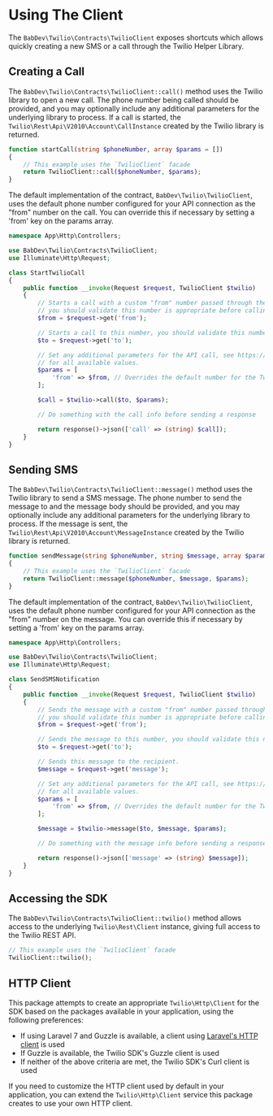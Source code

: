# Using The Client

The `BabDev\Twilio\Contracts\TwilioClient` exposes shortcuts which allows quickly creating a new SMS or a call through the Twilio Helper Library.

## Creating a Call

The `BabDev\Twilio\Contracts\TwilioClient::call()` method uses the Twilio library to open a new call. The phone number being called should be provided, and you may optionally include any additional parameters for the underlying library to process. If a call is started, the `Twilio\Rest\Api\V2010\Account\CallInstance` created by the Twilio library is returned.

```php
function startCall(string $phoneNumber, array $params = [])
{
    // This example uses the `TwilioClient` facade
    return TwilioClient::call($phoneNumber, $params);
}
```

The default implementation of the contract, `BabDev\Twilio\TwilioClient`, uses the default phone number configured for your API connection as the "from" number on the call. You can override this if necessary by setting a 'from' key on the params array.

```php
namespace App\Http\Controllers;

use BabDev\Twilio\Contracts\TwilioClient;
use Illuminate\Http\Request;

class StartTwilioCall
{
    public function __invoke(Request $request, TwilioClient $twilio)
    {
        // Starts a call with a custom "from" number passed through the request,
        // you should validate this number is appropriate before calling the client.
        $from = $request->get('from');

        // Starts a call to this number, you should validate this number is appropriate before calling the client.
        $to = $request->get('to');

        // Set any additional parameters for the API call, see https://www.twilio.com/docs/voice/api/call-resource#create-a-call-resource
        // for all available values.
        $params = [
            'from' => $from, // Overrides the default number for the TwilioClient instance
        ];

        $call = $twilio->call($to, $params);

        // Do something with the call info before sending a response

        return response()->json(['call' => (string) $call]);
    }
}
```

## Sending SMS

The `BabDev\Twilio\Contracts\TwilioClient::message()` method uses the Twilio library to send a SMS message. The phone number to send the message to and the message body should be provided, and you may optionally include any additional parameters for the underlying library to process. If the message is sent, the `Twilio\Rest\Api\V2010\Account\MessageInstance` created by the Twilio library is returned.

```php
function sendMessage(string $phoneNumber, string $message, array $params = [])
{
    // This example uses the `TwilioClient` facade
    return TwilioClient::message($phoneNumber, $message, $params);
}
```

The default implementation of the contract, `BabDev\Twilio\TwilioClient`, uses the default phone number configured for your API connection as the "from" number on the message. You can override this if necessary by setting a 'from' key on the params array.

```php
namespace App\Http\Controllers;

use BabDev\Twilio\Contracts\TwilioClient;
use Illuminate\Http\Request;

class SendSMSNotification
{
    public function __invoke(Request $request, TwilioClient $twilio)
    {
        // Sends the message with a custom "from" number passed through the request,
        // you should validate this number is appropriate before calling the client.
        $from = $request->get('from');

        // Sends the message to this number, you should validate this number is appropriate before calling the client.
        $to = $request->get('to');

        // Sends this message to the recipient.
        $message = $request->get('message');

        // Set any additional parameters for the API call, see https://www.twilio.com/docs/sms/send-messages
        // for all available values.
        $params = [
            'from' => $from, // Overrides the default number for the TwilioClient instance
        ];

        $message = $twilio->message($to, $message, $params);

        // Do something with the message info before sending a response

        return response()->json(['message' => (string) $message]);
    }
}
```

## Accessing the SDK

The `BabDev\Twilio\Contracts\TwilioClient::twilio()` method allows access to the underlying `Twilio\Rest\Client` instance, giving full access to the Twilio REST API.

```php
// This example uses the `TwilioClient` facade
TwilioClient::twilio();
```

## HTTP Client

This package attempts to create an appropriate `Twilio\Http\Client` for the SDK based on the packages available in your application, using the following preferences:

- If using Laravel 7 and Guzzle is available, a client using [Laravel's HTTP client](https://laravel.com/docs/http-client) is used
- If Guzzle is available, the Twilio SDK's Guzzle client is used
- If neither of the above criteria are met, the Twilio SDK's Curl client is used

If you need to customize the HTTP client used by default in your application, you can extend the `Twilio\Http\Client` service this package creates to use your own HTTP client.
